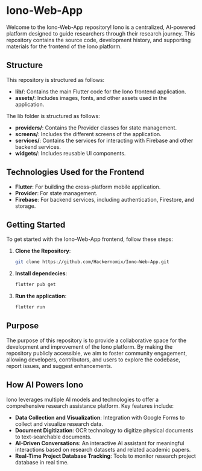 # Iono-Web-App

Welcome to the Iono-Web-App repository! Iono is a centralized, AI-powered platform designed to guide researchers through their research journey. This repository contains the source code, development history, and supporting materials for the frontend of the Iono platform.

## Structure

This repository is structured as follows:

- **lib/**: Contains the main Flutter code for the Iono frontend application.
- **assets/**: Includes images, fonts, and other assets used in the application.

The lib folder is structured as follows:
- **providers/**: Contains the Provider classes for state management.
- **screens/**: Includes the different screens of the application.
- **services/**: Contains the services for interacting with Firebase and other backend services.
- **widgets/**: Includes reusable UI components.

## Technologies Used for the Frontend

- **Flutter**: For building the cross-platform mobile application.
- **Provider**: For state management.
- **Firebase**: For backend services, including authentication, Firestore, and storage.

## Getting Started

To get started with the Iono-Web-App frontend, follow these steps:

1. **Clone the Repository**:
   ```bash
   git clone https://github.com/Hackernomix/Iono-Web-App.git
   ```
2. **Install dependecies**:
   ```bash
   flutter pub get
   ```
3. **Run the application**:
     ```bash
     flutter run
     ```
## Purpose

The purpose of this repository is to provide a collaborative space for the development and improvement of the Iono platform. By making the repository publicly accessible, we aim to foster community engagement, allowing developers, contributors, and users to explore the codebase, report issues, and suggest enhancements.

## How AI Powers Iono

Iono leverages multiple AI models and technologies to offer a comprehensive research assistance platform. Key features include:

- **Data Collection and Visualization**: Integration with Google Forms to collect and visualize research data.
- **Document Digitization**: OCR technology to digitize physical documents to text-searchable documents.
- **AI-Driven Conversations**: An interactive AI assistant for meaningful interactions based on research datasets and related academic papers.
- **Real-Time Project Database Tracking**: Tools to monitor research project database in real time.

